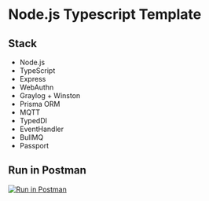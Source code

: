 # Node.js Typescript Template

## Stack

- Node.js
- TypeScript
- Express
- WebAuthn
- Graylog + Winston
- Prisma ORM
- MQTT
- TypedDI
- EventHandler
- BullMQ
- Passport

## Run in Postman

[![Run in Postman](https://run.pstmn.io/button.svg)](https://app.getpostman.com/run-collection/4101133-cfee082e-8c7c-4f1b-bd66-90d5cbc89bd2?action=collection%2Ffork&collection-url=entityId%3D4101133-cfee082e-8c7c-4f1b-bd66-90d5cbc89bd2%26entityType%3Dcollection%26workspaceId%3D9df1381e-566c-4dc5-9985-feb1850bba4e)


